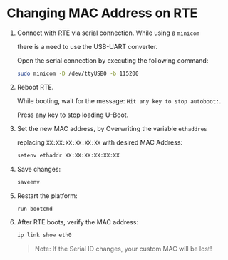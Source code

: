 # Changing MAC Address on RTE

1. Connect with RTE via serial connection. While using a `minicom`

   there is a need to use the USB-UART converter.

   Open the serial connection by executing the following command:

    ```bash
    sudo minicom -D /dev/ttyUSB0 -b 115200
    ```

1. Reboot RTE.

   While booting, wait for the message: `Hit any key to stop autoboot:`.

   Press any key to stop loading U-Boot.

1. Set the new MAC address, by Overwriting the variable `ethaddres`

   replacing `XX:XX:XX:XX:XX:XX` with desired MAC Address:

   ```bash
   setenv ethaddr XX:XX:XX:XX:XX:XX
   ```

1. Save changes:

   ```bash
   saveenv
   ```

1. Restart the platform:

   ```bash
   run bootcmd
   ```

1. After RTE boots, verify the MAC address:

   ```bash
   ip link show eth0
   ```

   > Note: If the Serial ID changes, your custom MAC will be lost!
